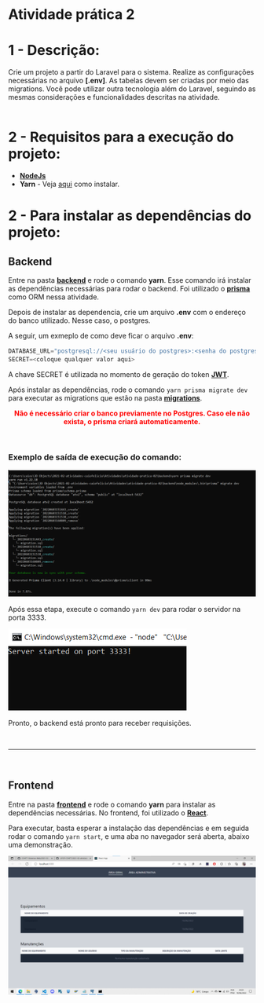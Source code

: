 # Atividade prática 2

# 1 - Descrição:

Crie um projeto a partir do Laravel para o sistema. Realize as configurações necessárias no arquivo **[.env]**. As tabelas devem ser criadas por meio das migrations. Você pode utilizar outra tecnologia além do Laravel, seguindo as mesmas considerações e funcionalidades descritas na atividade.
<br></br>

# 2 - Requisitos para a execução do projeto:

 - [**NodeJs**](https://nodejs.org/en/)
 - **Yarn** - Veja [aqui](https://classic.yarnpkg.com/lang/en/docs/install/#windows-stable) como instalar.

# 2 - Para instalar as dependências do projeto:

## Backend

Entre na pasta [**backend**](../atividade-pratica-02/backend/) e rode o comando **yarn**. Esse comando irá instalar as dependências necessárias para rodar o backend. Foi utilizado o [**prisma**](https://www.prisma.io/) como ORM nessa atividade.

Depois de instalar as dependencia, crie um arquivo **.env** com o endereço do banco utilizado. Nesse caso, o postgres.

A seguir, um exmeplo de como deve ficar o arquivo **.env**:

```ts
DATABASE_URL="postgresql://<seu usuário do postgres>:<senha do postgres>@localhost:5432/<nome do banco>?schema=public"
SECRET=<coloque qualquer valor aqui>
```

A chave SECRET é utilizada no momento de geração do token [**JWT**](https://jwt.io/).

Após instalar as dependências, rode o comando `yarn prisma migrate dev` para executar as migrations que estão na pasta **[migrations](../atividade-pratica-02/backend/prisma/migrations/)**. 

**<center style="color: red">Não é necessário criar o banco previamente no Postgres. Caso ele não exista, o prisma criará automaticamente.</center>**

<br>

### Exemplo de saída de execução do comando:

<img src="../atividade-pratica-02/imgs/print-prisma.png">

Após essa etapa, execute o comando `yarn dev` para rodar o servidor na porta 3333.

<img src="../atividade-pratica-02/imgs/server.png">

Pronto, o backend está pronto para receber requisições.

<br>
<hr>
<br>

## Frontend

Entre na pasta [**frontend**](../atividade-pratica-02/frontend/) e rode o comando **yarn** para instalar as dependências necessárias. No frontend, foi utilizado o **[React](https://pt-br.reactjs.org/)**.

Para executar, basta esperar a instalação das dependências e em seguida rodar o comando `yarn start`, e uma aba no navegador será aberta, abaixo uma demonstração.

<img src="../atividade-pratica-02/imgs/front.png">